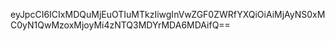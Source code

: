eyJpcCI6ICIxMDQuMjEuOTIuMTkzIiwgInVwZGF0ZWRfYXQiOiAiMjAyNS0xMC0yN1QwMzoxMjoyMi4zNTQ3MDYrMDA6MDAifQ==